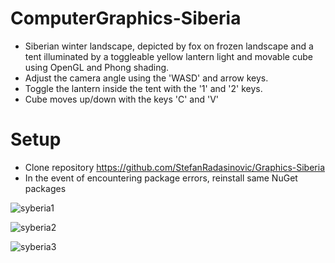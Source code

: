 # ComputerGraphics-Siberia
- Siberian winter landscape, depicted by fox on frozen landscape and a tent illuminated by a toggleable yellow lantern light and movable cube using OpenGL and Phong shading.
- Adjust the camera angle using the 'WASD' and arrow keys.
- Toggle the lantern inside the tent with the '1' and '2' keys.
- Cube moves up/down with the keys 'C' and 'V'

# Setup
- Clone repository https://github.com/StefanRadasinovic/Graphics-Siberia 
- In the event of encountering package errors, reinstall same NuGet packages

![syberia1](https://github.com/StefanRadasinovic/Grafika/assets/93866850/c2e85793-b283-4001-8dab-be12fe2931a4)



![syberia2](https://github.com/StefanRadasinovic/Grafika/assets/93866850/d8f46d46-07c4-4004-95c6-49efafff5e14)




![syberia3](https://github.com/StefanRadasinovic/Grafika/assets/93866850/67484dbe-55fc-4ddb-9a07-e8e78b826596)
